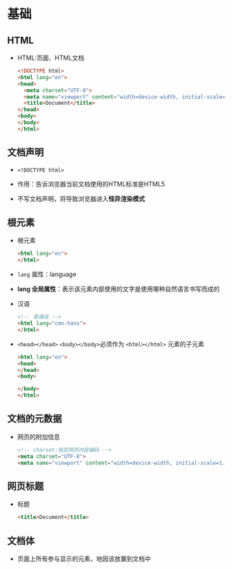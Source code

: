 # 基础

## HTML

+ HTML:页面、HTML文档

  ```html
  <!DOCTYPE html>
  <html lang="en">
  <head>
    <meta charset="UTF-8">
    <meta name="viewport" content="width=device-width, initial-scale=1.0">
    <title>Document</title>
  </head>
  <body>
  </body>
  </html>
  ```

## 文档声明

+ `<!DOCTYPE html>`

+ 作用：告诉浏览器当前文档使用的HTML标准是HTML5

+ 不写文档声明，将导致浏览器进入**怪异渲染模式**

## 根元素

+ 根元素

  ```html
  <html lang="en">
  </html>
  ```

+ `lang` 属性：language

+ **lang 全局属性**：表示该元素内部使用的文字是使用哪种自然语言书写而成的

+ 汉语

  ```html
  <!-- 普通话 -->
  <html lang="cmn-hans">
  </html>
  ```

+ `<head></head>` `<body></body>`必须作为 `<html></html>` 元素的子元素

  ```html
  <html lang="en">
  <head>
  </head>
  <body>

  </body>
  </html>
  ```

## 文档的元数据

+ 网页的附加信息

  ```html
  <!-- charset:指定网页内容编码 -->
  <meta charset="UTF-8">
  <meta name="viewport" content="width=device-width, initial-scale=1.0">
  ```

## 网页标题

+ 标题

  ```html
  <title>Document</title>
  ```

## 文档体

+ 页面上所有参与显示的元素，地因该放置到文档中
